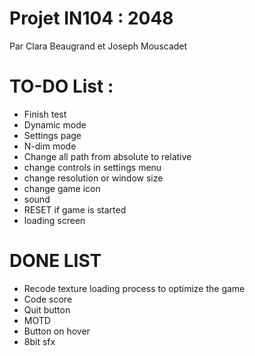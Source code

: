 # Projet IN104 : 2048
Par Clara Beaugrand et Joseph Mouscadet

# TO-DO List :
- Finish test
- Dynamic mode
- Settings page
- N-dim mode
- Change all path from absolute to relative
- change controls in settings menu
- change resolution or window size 
- change game icon
- sound
- RESET if game is started
- loading screen




# DONE LIST
- Recode texture loading process to optimize the game
- Code score
- Quit button
- MOTD
- Button on hover
- 8bit sfx